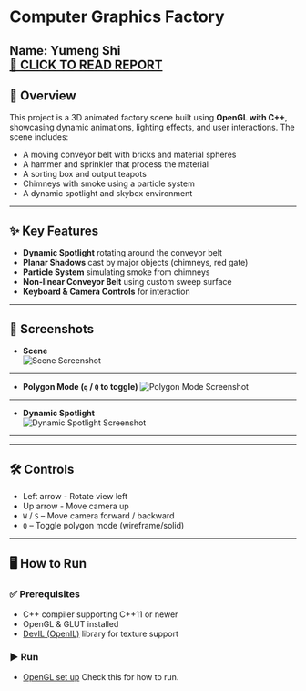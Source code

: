 # Computer Graphics Factory  
**Name:** Yumeng Shi  
[🔗 CLICK TO READ REPORT](https://github.com/Jadeshi1998/Factory-scene-OpenGL-/blob/main/report/COSC363-Assessment1.pdf)
---

## 📌  Overview  

This project is a 3D animated factory scene built using **OpenGL with C++**, showcasing dynamic animations, lighting effects, and user interactions. The scene includes:

- A moving conveyor belt with bricks and material spheres  
- A hammer and sprinkler that process the material  
- A sorting box and output teapots  
- Chimneys with smoke using a particle system  
- A dynamic spotlight and skybox environment  

---

## ✨ Key Features  

- **Dynamic Spotlight** rotating around the conveyor belt  
- **Planar Shadows** cast by major objects (chimneys, red gate)  
- **Particle System** simulating smoke from chimneys  
- **Non-linear Conveyor Belt** using custom sweep surface  
- **Keyboard & Camera Controls** for interaction  

---

## 📸 Screenshots

- **Scene**  
![Scene Screenshot](https://github.com/user-attachments/assets/28219201-9474-44d6-aeaa-d4c70fc25c3a)

---

- **Polygon Mode (`q` / `Q` to toggle)**
![Polygon Mode Screenshot](https://github.com/user-attachments/assets/6c02f09d-467a-4b95-ba8a-419f6d1169f9)

---

- **Dynamic Spotlight**  
![Dynamic Spotlight Screenshot](https://github.com/user-attachments/assets/cebcd3a9-fa46-45f9-9ecc-b6934d8eadae)

---


---
## 🛠️ Controls  
- Left arrow - Rotate view left
- Up arrow -  Move camera up
- `W` / `S` – Move camera forward / backward  
- `Q` – Toggle polygon mode (wireframe/solid)  

---

## 🖥️ How to Run

### ✅ Prerequisites

- C++ compiler supporting C++11 or newer
- OpenGL & GLUT installed
- [DevIL (OpenIL)](http://openil.sourceforge.net/) library for texture support

### ▶️ Run
- [OpenGL set up](https://github.com/Jadeshi1998/OpenGL_Install/blob/main/OpenGL_VisualStudio.pdf) Check this for how to run.




